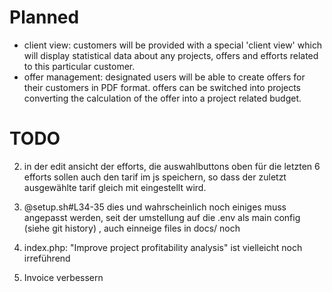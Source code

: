 # Planned

 - client view: customers will be provided with a special 'client view' which will display statistical data about any projects, offers and efforts related to this particular customer.
 - offer management: designated users will be able to create offers for their customers in PDF format. offers can be switched into projects converting the calculation of the offer into a project related budget.

# TODO

2. in der edit ansicht der efforts, die auswahlbuttons oben für die letzten 6 efforts sollen auch den tarif im js speichern, so dass der zuletzt ausgewählte tarif gleich mit eingestellt wird.

3. @setup.sh#L34-35 dies und wahrscheinlich noch einiges muss angepasst werden, seit der umstellung auf die .env als main config (siehe git history) , auch einneige files in docs/ noch

4. index.php: "Improve project profitability analysis"  ist vielleicht noch irreführend

5. Invoice verbessern